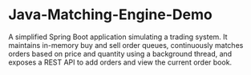 # Java-Matching-Engine-Demo
A simplified Spring Boot application simulating a trading system. It maintains in-memory buy and sell order queues, continuously matches orders based on price and quantity using a background thread, and exposes a REST API to add orders and view the current order book.
